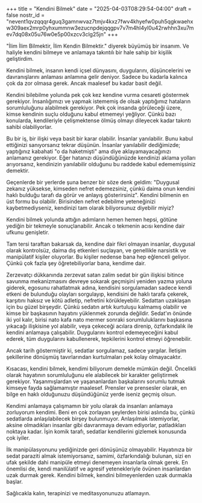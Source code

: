 +++
title = "Kendini Bilmek"
date = "2025-04-03T08:29:54-04:00"
draft = false
nostr_id = "nevent1qvzqqqr4guq3gamnwvaz7tmjv4kxz7fwv4khyefw0puh5qgkwaehxw309aex2mrp0yhxummnw3ezucnpdejqqgpv7v7m4hl4yl0u42rwhhn3xu7mev7dq08x05u76w0e5p00xzcv3clg25jn"
+++

"İlim İlim Bilmektir, İlim Kendin Bilmektir." diyerek büyümüş bir insanım. Ve haliyle kendini bilmeye ve anlamaya takıntılı bir hale sahip bir kişilik geliştirdim. 


Kendini bilmek, insanın kendi içsel dünyasını, duygularını, düşüncelerini ve davranışlarını anlaması anlamına gelir deniyor. Sadece bu kadarla kalınca çok da zor olmasa gerek. Ancak maalesef bu kadar basit değil. 


Kendini bilebilme yolunda pek çok kez kendine vurma cesareti göstermek gerekiyor. İnsanlığımızı ve yapmak istememiş de olsak yaptığımız hataların sorumluluğunu alabilmek gerekiyor. Pek çok insanda görüleceği üzere, kimse kendinin suçlu olduğunu kabul etmemeyi yeğliyor. Çünkü bazı konularda, kendileriyle çelişmektense ölmüş olmayı dileyecek kadar takıntı sahibi olabiliyorlar. 



Bu bir iş, bir ilişki veya basit bir karar olabilir. İnsanlar yanılabilir. Bunu kabul ettiğinizi sanıyorsanız tekrar düşünün. İnsanlar yanılabilir dediğimizde; yaptığınız kabahati "o da haketmişti" ama diye aklayamayacağınızı anlamanız gerekiyor. Eğer hatanızı düşündüğünüzde kendinizi aklama yolları arıyorsanız, kendinizin yanılabilir olduğunu bu raddede kabul edememişsiniz demektir. 



Geçenlerde bir yerlerde şuna benzer bir söze denk geldim: "Duygusal zekanız yüksekse, kimseden nefret edemezsiniz, çünkü daima onun kendini haklı bulduğu tarafı da görür ve anlayış gösterirsiniz". Kendini bilmenin en üst formu bu olabilir. Birisinden nefret edebilme yeteneğinizi kaybetmediyseniz, kendinizi tam olarak biliyorsunuz diyebilir miyiz?



Kendini bilmek yolunda attığın adımların hemen hemen hepsi, götüne yediğin bir tekmeyle sonuçlanabilir. Ancak o tekmenin acısı kendine dair ufkunu genişletir.



Tam tersi taraftan bakarsak da, kendine dair fikri olmayan insanlar, duygusal olarak kontrolsüz, daima dış etkenleri suçlayan, ve genellikle narsistik ve manipülatif kişiler oluyorlar. Bu kişiler nedense bana hep eğlenceli geliyor. Çünkü çok fazla şey öğretebiliyorlar bana, kendime dair. 



Zerzevatçı dükkanında zerzevat satan zalim sedat bir gün ilişkisi bitince savunma mekanizmasını devreye sokarak geçmişini yeniden yazma yoluna giderek, egosunu rahatlatmak adına, kendisini sorgulamadan sadece kendi etkeni de bulunduğu olayları sorgulayıp, kendisini de haklı tarafa çekerek, karşıtını haksız ve kötü adletip, nefretini körükleyebilir. Sedattan uzaklaşan için bu güzel birşeydir. Çünkü sedatın artık kurtuluşu kalmamış olabilir ve kimse bir başkasının hayatını yüklenmek zorunda değildir. Sedat'ın önünde iki yol kalır, birisi nato kafa nato mermer sonraki sorumluluklarını başkasına yıkacağı ilişkisine yol alabilir, veya çekeceği acılara direnip, özfarkındalık ile kendini anlamaya çalışabilir. Duygularını kontrol edemeyeceğini kabul ederek, tüm duygularını kabullenerek, tepkilerini kontrol etmeyi öğrenebilir. 


Ancak tarih göstermiştir ki, sedatlar sorgulamaz, sadece yargılar. İletişim şekillerine dönüşmüş tavırlarından kurtulmaları pek kolay olmayacaktır. 


Kısacası, kendini bilmek, kendimi biliyorum demekle mümkün değil. Öncelikli olarak hayatının sorumluluğunu ele alabilecek bir karakter geliştirmek gerekiyor. Yaşanmışlardan ve yaşananlardan başkalarını sorumlu tutmak kimseye fayda sağlamamıştır maalesef. Prensler ve prensesler olarak, en bilge en haklı olduğunuzu düşündüğünüz yerde iseniz geçmiş olsun. 

Kendimi anlamaya çalışmamın bir yolu olarak da insanları anlamaya zorluyorum kendimi. Beni en çok zorlayan şeylerden birisi aslında bu, çünkü sedatlarda anlaşılabilecek birşey bulunmuyor. Anlaşılmak istemiyorlar, aksine olmadıkları insanlar gibi davranmaya devam ediyorlar, patladıkları noktaya kadar. İşin komik tarafı, sedatlar kendilerini gizlemek konusunda çok iyiler. 


İlk manipülasyonunu yediğinizde geri dönüşünüz olmayabilir. Hayatınıza bir sedat paraziti almak istemiyorsanız, samimi, özfarkındalığı bulunan, sizi en ufak şekilde dahi manipüle etmeyi denemeyen insanlarla olmak gerek. En önemlisi de, kendi manilülatif ve agresif yetenekleriyle övünen insanlardan uzak durmak gerek. Kendini bilmek, kendini bilmeyenlerden uzak durmakla başlar.


Sağlıcakla kalın, terapinizi ve meditasyonunuzu atlamayın.
